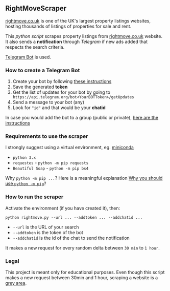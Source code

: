 ## RightMoveScraper

[rightmove.co.uk](https://www.rightmove.co.uk/) is one of the UK's largest property listings websites, hosting thousands of listings of properties for sale and rent.

This _python script_ scrapes property listings from [rightmove.co.uk](https://www.rightmove.co.uk/) website. It also sends a **notification** through *Telegram* if new ads added that respects the search criteria.

[Telegram Bot](https://core.telegram.org/bots) is used.

### How to create a Telegram Bot
1. Create your bot by following [these instructions](https://core.telegram.org/bots#6-botfather)
2. Save the generated **token**
3. Get the list of updates for your bot by going to ` https://api.telegram.org/bot<YourBOTToken>/getUpdates`
4. Send a message to your bot (any)
5. Look for `"id"` and that would be your **chatid**

In case you would add the bot to a group (public or private), [here are the instructions](https://stackoverflow.com/questions/32423837/telegram-bot-how-to-get-a-group-chat-id)

### Requirements to use the scraper

I strongly suggest using a virtual environment, eg. [miniconda](https://docs.conda.io/projects/conda/en/latest/user-guide/install/download.html#)

* `python 3.x`
* `requestes` -  `python -m pip requests`
* `Beautiful Soap` - `python -m pip bs4`

Why `python -m pip ...`? Here is a meaningful explanation [Why you should use `python -m pip`](https://snarky.ca/why-you-should-use-python-m-pip/)?

### How to run the scraper

Activate the environment (if you have created it), then:
```
python rightmove.py --url ... --addtoken ... --addchatid ...
```
* `--url` is the URL of your search
* `--addtoken` is the token of the bot
* `--addchatid` is the id of the chat to send the notification

It makes a new request for every random delta between `30 min` to `1 hour`.

### Legal
This project is meant only for educational purposes. Even though this script makes a new request between 30min and 1 hour, scraping a website is a [grey area](https://benbernardblog.com/web-scraping-and-crawling-are-perfectly-legal-right/).
